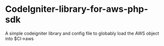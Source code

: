 # CodeIgniter-library-for-aws-php-sdk
A simple codeigniter library and config file to globably load the AWS object into $CI->aws
